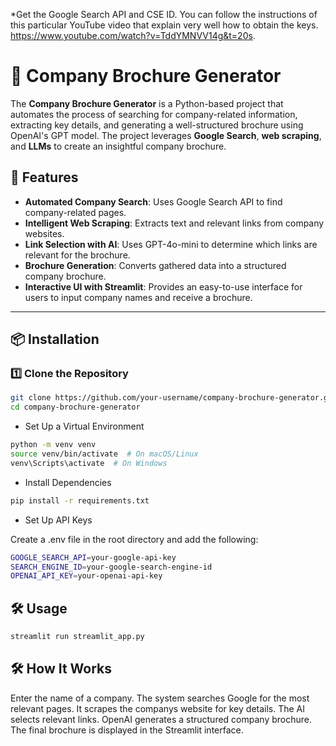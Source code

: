 *Get the Google Search API and CSE ID. 
You can follow the instructions of this particular YouTube video that explain very well how to obtain the keys. https://www.youtube.com/watch?v=TddYMNVV14g&t=20s. 

# 📄 Company Brochure Generator

The **Company Brochure Generator** is a Python-based project that automates the process of searching for company-related information, extracting key details, and generating a well-structured brochure using OpenAI's GPT model. The project leverages **Google Search**, **web scraping**, and **LLMs** to create an insightful company brochure.

## 🚀 Features
- **Automated Company Search**: Uses Google Search API to find company-related pages.
- **Intelligent Web Scraping**: Extracts text and relevant links from company websites.
- **Link Selection with AI**: Uses GPT-4o-mini to determine which links are relevant for the brochure.
- **Brochure Generation**: Converts gathered data into a structured company brochure.
- **Interactive UI with Streamlit**: Provides an easy-to-use interface for users to input company names and receive a brochure.

---

## 📦 Installation

### **1️⃣ Clone the Repository**
```bash
git clone https://github.com/your-username/company-brochure-generator.git
cd company-brochure-generator
```

- Set Up a Virtual Environment
```bash
python -m venv venv
source venv/bin/activate  # On macOS/Linux
venv\Scripts\activate  # On Windows
```

- Install Dependencies
```bash
pip install -r requirements.txt
```

- Set Up API Keys

Create a .env file in the root directory and add the following:
```bash
GOOGLE_SEARCH_API=your-google-api-key
SEARCH_ENGINE_ID=your-google-search-engine-id
OPENAI_API_KEY=your-openai-api-key
```

## 🛠 Usage
```bash
streamlit run streamlit_app.py
```

## 🛠 How It Works
Enter the name of a company.
The system searches Google for the most relevant pages.
It scrapes the companys website for key details.
The AI selects relevant links.
OpenAI generates a structured company brochure.
The final brochure is displayed in the Streamlit interface.



